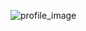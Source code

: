![profile_image](https://avatars.githubusercontent.com/u/42217219?s=400&u=634f33ba2a990aaa3fde918a15f449c994906ece&v=4)
